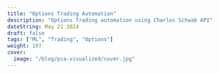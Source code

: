 ```yaml
---
title: "Options Trading Automation"
description: "Options Trading automation using Charles Schwab API"
dateString: May 21 2024
draft: false
tags: ["ML", "Trading", "Options"]
weight: 107
cover:
  image: "/blog/pca-visualized/cover.jpg"
---
```

